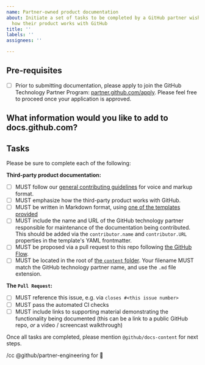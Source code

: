 ```yaml
---
name: Partner-owned product documentation
about: Initiate a set of tasks to be completed by a GitHub partner wishing to document
  how their product works with GitHub
title: ''
labels: ''
assignees: ''

---
```


<!--
Thank you for your interest in contributing to the GitHub documentation.

This issue template is only for use by GitHub's Technology Partners who wish to contribute documentation explaining how the partner's product works with GitHub, making it straightforward for our shared customers to adopt the product into their workflow.

As a general guide, we estimate we have bandwidth for prioritizing and reviewing up to 3 partner contributions per quarter.

Please be sure to complete all items in the checklists that follow, and feel free to comment with any questions. A member of the team will be glad to support you.
-->

## Pre-requisites

- [ ] Prior to submitting documentation, please apply to join the GitHub Technology Partner Program: [partner.github.com/apply](https://partner.github.com/apply?partnershipType=Technology+Partner). Please feel free to proceed once your application is approved.

## What information would you like to add to docs.github.com?
<!-- Please explain what your proposed article is about, what customers it benefits, and any other information that would help us to prioritize this request -->

## Tasks

Please be sure to complete each of the following:

**Third-party product documentation:**

- [ ] MUST follow our [general contributing guidelines](CONTRIBUTING.md) for voice and markup format.
- [ ] MUST emphasize how the third-party product works with GitHub.
- [ ] MUST be written in Markdown format, using [one of the templates provided](contributing/github-partners/README.md#templates)
- [ ] MUST include the name and URL of the GitHub technology partner responsible for maintenance of the documentation being contributed. This should be added via the `contributor.name` and `contributor.URL` properties in the template's YAML frontmatter.
- [ ] MUST be proposed via a pull request to this repo following [the GitHub Flow](https://guides.github.com/introduction/flow/).
- [ ] MUST be located in the root of [the `content` folder](content). Your filename MUST match the GitHub technology partner name, and use the `.md` file extension.

**The `Pull Request`:**

- [ ] MUST reference this issue, e.g. via `closes #<this issue number>`
- [ ] MUST pass the automated CI checks
- [ ] MUST include links to supporting material demonstrating the functionality being documented (this can be a link to a public GitHub repo, _or_ a video / screencast walkthrough)

Once all tasks are completed, please mention `@github/docs-content` for next steps.

/cc @github/partner-engineering for :eyes:
